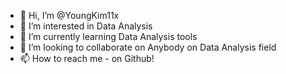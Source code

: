 - 👋 Hi, I’m @YoungKim11x
- 👀 I’m interested in Data Analysis
- 🌱 I’m currently learning Data Analysis tools
- 💞️ I’m looking to collaborate on Anybody on Data Analysis field
- 📫 How to reach me - on Github!

<!---
YoungKim11x/YoungKim11x is a ✨ special ✨ repository because its `README.md` (this file) appears on your GitHub profile.
You can click the Preview link to take a look at your changes.
--->
